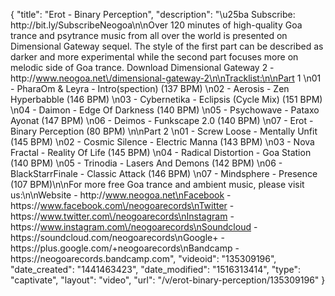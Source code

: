 {
    "title": "Erot - Binary Perception",
    "description": "\u25ba Subscribe: http:\/\/bit.ly\/SubscribeNeogoa\n\nOver 120 minutes of high-quality Goa trance and psytrance music from all over the world is presented on Dimensional Gateway sequel. The style of the first part can be described as darker and more experimental while the second part focuses more on melodic side of Goa trance. Download Dimensional Gateway 2 - http:\/\/www.neogoa.net\/dimensional-gateway-2\n\nTracklist:\n\nPart 1 \n01 - PharaOm & Leyra - Intro(spection) (137 BPM) \n02 - Aerosis - Zen Hyperbabble (146 BPM) \n03 - Cybernetika - Eclipsis (Cycle Mix) (151 BPM) \n04 - Daimon - Edge Of Darkness (140 BPM) \n05 - Psychowave - Pataxo Ayonat (147 BPM) \n06 - Deimos - Funkscape 2.0 (140 BPM) \n07 - Erot - Binary Perception (80 BPM) \n\nPart 2 \n01 - Screw Loose - Mentally Unfit (145 BPM) \n02 - Cosmic Silence - Electric Manna (143 BPM) \n03 - Nova Fractal - Reality Of Life (145 BPM) \n04 - Radical Distortion - Goa Station (140 BPM) \n05 - Trinodia - Lasers And Demons (142 BPM) \n06 - BlackStarrFinale - Classic Attack (146 BPM) \n07 - Mindsphere - Presence (107 BPM)\n\nFor more free Goa trance and ambient music, please visit us:\n\nWebsite - http:\/\/www.neogoa.net\nFacebook - https:\/\/www.facebook.com\/neogoarecords\nTwitter - https:\/\/www.twitter.com\/neogoarecords\nInstagram - https:\/\/www.instagram.com\/neogoarecords\nSoundcloud - https:\/\/soundcloud.com\/neogoarecords\nGoogle+ - https:\/\/plus.google.com\/+neogoarecords\nBandcamp - https:\/\/neogoarecords.bandcamp.com",
    "videoid": "135309196",
    "date_created": "1441463423",
    "date_modified": "1516313414",
    "type": "captivate",
    "layout": "video",
    "url": "\/v\/erot-binary-perception\/135309196"
}
